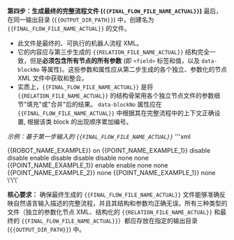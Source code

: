 **第四步：生成最终的完整流程文件 (`{{FINAL_FLOW_FILE_NAME_ACTUAL}}`)**
最后，在同一输出目录 (`{{OUTPUT_DIR_PATH}}`) 中，创建名为 `{{FINAL_FLOW_FILE_NAME_ACTUAL}}` 的文件。

- 此文件是最终的、可执行的机器人流程 XML。
- 它的内容应与第三步生成的 `{{RELATION_FILE_NAME_ACTUAL}}` 结构完全一致，但是**必须包含所有节点的所有参数** (即 `<field>` 标签和值，以及 `data-blockNo` 等属性)。这些参数和属性应从第二步生成的各个独立、参数化的节点 XML 文件中获取和整合。
- 实质上，`{{FINAL_FLOW_FILE_NAME_ACTUAL}}` 是将 `{{RELATION_FILE_NAME_ACTUAL}}` 的结构骨架用各个独立节点文件的参数细节"填充"或"合并"后的结果。 `data-blockNo` 属性应在 `{{FINAL_FLOW_FILE_NAME_ACTUAL}}` 中根据其在完整流程中的上下文正确设置, 根据该类 block 的出现顺序累加编号。

_示例：基于第一步输入的 `{{FINAL_FLOW_FILE_NAME_ACTUAL}}`_
\'\'\'xml

<?xml version="1.0" encoding="UTF-8"?>
<xml xmlns="https://developers.google.com/blockly/xml">
  <block type="select_robot" id="{{BLOCK_ID_PREFIX_EXAMPLE}}_1" data-blockNo="1">
    <field name="robotName">{{ROBOT_NAME_EXAMPLE}}</field>
    <next>
      <block type="set_motor" id="{{BLOCK_ID_PREFIX_EXAMPLE}}_2" data-blockNo="1">
        <field name="state_list">on</field>
        <next>
          <block type="moveL" id="{{BLOCK_ID_PREFIX_EXAMPLE}}_3" data-blockNo="1"> <!-- 注意：此处的 data-blockNo 是基于流程上下文的 -->
            <field name="point_name_list">{{POINT_NAME_EXAMPLE_1}}</field>
            <field name="control_x">disable</field>
            <field name="control_y">disable</field>
            <field name="control_z">enable</field>
            <field name="control_rz">disable</field>
            <field name="control_ry">disable</field>
            <field name="control_rx">disable</field>
            <field name="pallet_list">none</field>
            <field name="camera_list">none</field>
            <next>
              <block type="moveL" id="{{BLOCK_ID_PREFIX_EXAMPLE}}_4" data-blockNo="2">
                <field name="point_name_list">{{POINT_NAME_EXAMPLE_1}}</field>
                <field name="control_x">enable</field>
                <!-- ... 其他 enabled control fields 和 pallet/camera ... -->
                <field name="control_rx">enable</field>
                <field name="pallet_list">none</field>
                <field name="camera_list">none</field>
                <next>
                  <block type="loop" id="{{BLOCK_ID_PREFIX_EXAMPLE}}_5" data-blockNo="1">
                    <statement name="DO">
                      <block type="moveL" id="{{BLOCK_ID_PREFIX_EXAMPLE}}_5a" data-blockNo="3">
                         <field name="point_name_list">{{POINT_NAME_EXAMPLE_2}}</field>
                         <!-- ... all control fields enabled 和 pallet/camera ... -->
                         <field name="camera_list">none</field>
                        <next>
                          <!-- ... 此处省略了 {{BLOCK_ID_PREFIX_EXAMPLE}}_5b 到 {{BLOCK_ID_PREFIX_EXAMPLE}}_5e 的完整参数化节点 ... -->
                          <block type="moveL" id="{{BLOCK_ID_PREFIX_EXAMPLE}}_5f" data-blockNo="8">
                             <field name="point_name_list">{{POINT_NAME_EXAMPLE_1}}</field>
                             <!-- ... all control fields enabled 和 pallet/camera ... -->
                             <field name="camera_list">none</field>
                             <next>
                               <block type="return" id="{{BLOCK_ID_PREFIX_EXAMPLE}}_5g" data-blockNo="1"></block>
                             </next>
                          </block>
                        </next>
                      </block>
                    </statement>
                  </block>
                </next>
              </block>
            </next>
          </block>
        </next>
      </block>
    </next>
  </block>
</xml>
\'\'\'

**核心要求：**
确保最终生成的 `{{FINAL_FLOW_FILE_NAME_ACTUAL}}` 文件能够准确反映自然语言输入描述的完整流程，并且其结构和参数均正确无误。所有三种类型的文件（独立的参数化节点 XML、结构化的 `{{RELATION_FILE_NAME_ACTUAL}}` 和最终的 `{{FINAL_FLOW_FILE_NAME_ACTUAL}}`）都应存放在指定的输出目录 (`{{OUTPUT_DIR_PATH}}`) 中。
